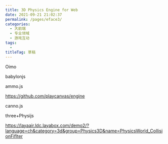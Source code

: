 ```yaml
---
title: 3D Physics Engine for Web
date: 2021-09-21 21:02:37
permalink: /pages/eface3/
categories: 
  - 大前端
  - 专业领域
  - 游戏互动
tags: 
  - 
titleTag: 草稿
---
```

Oimo

babylonjs

ammo.js

https://github.com/playcanvas/engine

canno.js

three+Physijs

https://layaair.ldc.layabox.com/demo2/?language=ch&category=3d&group=Physics3D&name=PhysicsWorld_CollisionFiflter